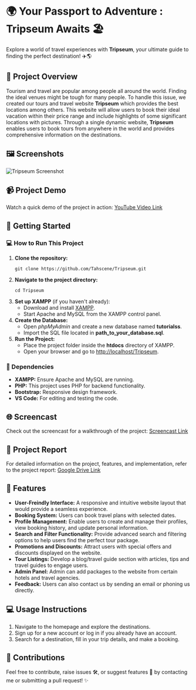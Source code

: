 <h1>🌍 Your Passport to Adventure :<strong> Tripseum Awaits</strong> 🏖️</h1>
<p>Explore a world of travel experiences with <strong>Tripseum</strong>, your ultimate guide to finding the perfect destination! ✈️🌎</p>
<h2> 📄 Project Overview</h2>

Tourism and travel are popular among people all around the world. Finding the
ideal venues might be tough for many people. To handle this issue, we 
created our tours and travel website **Tripseum** which provides the best locations
among others. This website will allow users to book their ideal vacation within
their price range and include highlights of some significant locations with
pictures. Through a single dynamic website, **Tripseum** enables users to book
tours from anywhere in the world and provides comprehensive information on
the destinations.

<h2> 🖼️ Screenshots</h2>
<img src="path_to_your_screenshot.png" alt="Tripseum Screenshot">

<h2>📹 Project Demo</h2>
<p>Watch a quick demo of the project in action:  
<a href="your_youtube_video_link">YouTube Video Link</a></p>

<h2>🚀 Getting Started</h2>

<h3>💻 How to Run This Project</h3>
<ol>
  <li><strong>Clone the repository:</strong>
    <pre><code>git clone https://github.com/Tahscene/Tripseum.git</code></pre>
  </li>
  <li><strong>Navigate to the project directory:</strong>
    <pre><code>cd Tripseum</code></pre>
  </li>
  <li><strong>Set up XAMPP</strong> (if you haven't already):
    <ul>
      <li>Download and install <a href="https://www.apachefriends.org/index.html">XAMPP</a>.</li>
      <li>Start Apache and MySQL from the XAMPP control panel.</li>
    </ul>
  </li>
  <li><strong>Create the Database:</strong>
    <ul>
      <li>Open <em>phpMyAdmin</em> and create a new database named <strong>tutorialss</strong>.</li>
      <li>Import the SQL file located in <strong>path_to_your_database.sql</strong>.</li>
    </ul>
  </li>
  <li><strong>Run the Project:</strong>
    <ul>
      <li>Place the project folder inside the <strong>htdocs</strong> directory of XAMPP.</li>
      <li>Open your browser and go to <a href="http://localhost/Tripseum">http://localhost/Tripseum</a>.</li>
    </ul>
  </li>
</ol>

<h3>🔧 Dependencies</h3>
<ul>
  <li><strong>XAMPP:</strong> Ensure Apache and MySQL are running.</li>
  <li><strong>PHP:</strong> This project uses PHP for backend functionality.</li>
  <li><strong>Bootstrap:</strong> Responsive design framework.</li>
  <li><strong>VS Code:</strong> For editing and testing the code.</li>
</ul>

<h2>🌐 Screencast</h2>
<p>Check out the screencast for a walkthrough of the project:  
<a href="your_screencast_link">Screencast Link</a></p>

<h2>📝 Project Report</h2>
<p>For detailed information on the project, features, and implementation, refer to the project report:  
<a href="https://drive.google.com/file/d/1ZmObNM0us8FGoVYjRndAA_hzaxzXslcq/view?usp=sharing">Google Drive Link</a></p>

<h2>🎨 Features</h2>
<ul>
  <li><strong>User-Freindly Interface:</strong> A responsive and intuitive website layout that would provide a seamless experience.</li>
  <li><strong>Booking System:</strong> Users can book travel plans with selected dates.</li>
  <li><strong>Profile Management:</strong> Enable users to create and manage their profiles, view booking history, and update personal information.</li>
  <li><strong>Search and Filter Functionality:</strong> Provide advanced search and filtering options to help users find the perfect tour package.</li>
  <li><strong>Promotions and Discounts:</strong> Attract users with special offers and discounts displayed on the website.</li>
  <li><strong>Tour Listings:</strong> Develop a blog/travel guide section with articles, tips and travel guides to engage users.</li>
  <li><strong>Admin Panel:</strong> Admin can add packages to the website from certain hotels and travel agencies.</li>
  <li><strong>Feedback:</strong> Users can also contact us by sending an email or phoning us directly.</li>
</ul>

<h2>💻 Usage Instructions</h2>
<ol>
  <li>Navigate to the homepage and explore the destinations.</li>
  <li>Sign up for a new account or log in if you already have an account.</li>
  <li>Search for a destination, fill in your trip details, and make a booking.</li>
</ol>
<h2>🤝 Contributions</h2>
<p>Feel free to contribute, raise issues 🛠️, or suggest features 🚀 by contacting me or submitting a pull request! ✨</p>




